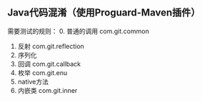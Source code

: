 ## Java代码混淆（使用Proguard-Maven插件）


需要测试的规则：
0. 普通的调用
com.git.common
1. 反射
com.git.reflection
2. 序列化
3. 回调
com.git.callback
4. 枚举
com.git.enu
5. native方法
6. 内嵌类
com.git.inner

